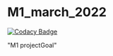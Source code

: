 # M1_march_2022

[![Codacy Badge](https://api.codacy.com/project/badge/Grade/4503a6d8591748bf873d02e340b18f78)](https://app.codacy.com/gh/lavanya2828/M1_march_2022?utm_source=github.com&utm_medium=referral&utm_content=lavanya2828/M1_march_2022&utm_campaign=Badge_Grade_Settings)

"M1 projectGoal"
